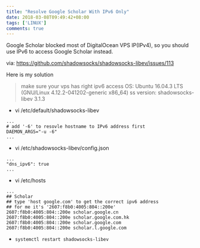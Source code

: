 ```yaml
---
title: "Resolve Google Scholar With IPv6 Only"
date: 2018-03-08T09:49:42+08:00
tags: ['LINUX']
comments: true
---
```


Google Scholar blocked most of DigitalOcean VPS IP(IPv4), so you should 
use IPv6 to access Google Scholar instead.

via: https://github.com/shadowsocks/shadowsocks-libev/issues/113

Here is my solution

> make sure your vps has right ipv6 access
> OS: Ubuntu 16.04.3 LTS (GNU/Linux 4.12.2-041202-generic x86_64)
> ss version: shadowsocks-libev 3.1.3

- vi /etc/default/shadowsocks-libev

```
...
# add '-6' to resovle hostname to IPv6 address first
DAEMON_ARGS="-u -6" 
...

```

- vi /etc/shadowsocks-libev/config.json

```
...
"dns_ipv6": true
...

```

- vi /etc/hosts

```
...
## Scholar
## type 'host google.com' to get the correct ipv6 address
## for me it's '2607:f8b0:4005:804::200e'
2607:f8b0:4005:804::200e scholar.google.cn
2607:f8b0:4005:804::200e scholar.google.com.hk
2607:f8b0:4005:804::200e scholar.google.com
2607:f8b0:4005:804::200e scholar.l.google.com

```

- `systemctl restart shadowsocks-libev`